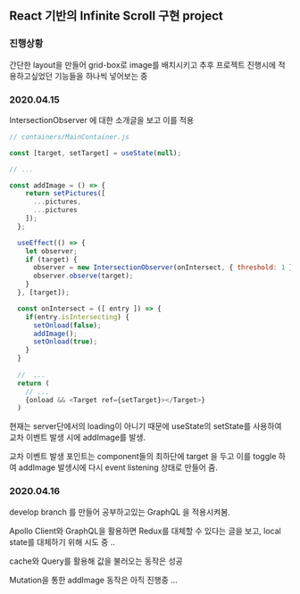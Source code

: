 ## React 기반의 Infinite Scroll 구현 project


### 진행상황

간단한 layout을 만들어 grid-box로 image를 배치시키고 추후 프로젝트 진행시에 적용하고싶었던 기능들을 하나씩 넣어보는 중


### 2020.04.15

IntersectionObserver 에 대한 소개글을 보고 이를 적용

```js
// containers/MainContainer.js

const [target, setTarget] = useState(null);

// ...

const addImage = () => {
    return setPictures([
      ...pictures,
      ...pictures
    ]);
  };

  useEffect(() => {
    let observer;
    if (target) {
      observer = new IntersectionObserver(onIntersect, { threshold: 1 });
      observer.observe(target);
    }
  }, [target]);

  const onIntersect = ([ entry ]) => {
    if(entry.isIntersecting) {
      setOnload(false);
      addImage();
      setOnload(true);
    }
  }
  
  //  ...
  return (
    // ... 
    {onload && <Target ref={setTarget}></Target>}
  )
```

현재는 server단에서의 loading이 아니기 때문에 useState의 setState를 사용하여 교차 이벤트 발생 시에 addImage를 발생.

교차 이벤트 발생 포인트는 component들의 최하단에 target 을 두고 이를 toggle 하여 addImage 발생시에 다시 event listening 상태로 만들어 줌.

### 2020.04.16 

develop branch 를 만들어 공부하고있는 GraphQL 을 적용시켜봄.

Apollo Client와 GraphQL을 활용하면 Redux를 대체할 수 있다는 글을 보고, local state를 대체하기 위해 시도 중 ..

cache와 Query를 활용해 값을 불러오는 동작은 성공

Mutation을 통한 addImage 동작은 아직 진행중 ...
